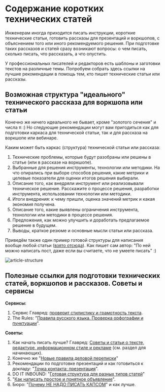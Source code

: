 # Содержание коротких технических статей

Инженерам иногда приходится писать инструкции, короткие технические статьи, готовить рассказы для презентаций и воркшопов, с объяснением того или иного рекомендуемого решения. При подготовке таких рассказов и статей сразу возникают вопросы: о чем писать, сколько писать, что рассказать, а что опустить.

У профессиональных писателей и редакторов есть шаблоны и заготовки текстов на различные темы. Попробуем собрать здесь ссылки на лучшие рекомендации в помощь тем, кто пишет технические статьи или рассказы.


## Возможная структура "идеального" технического рассказа для воркшопа или статьи

Конечно же ничего идеального не бывает, кроме "золотого сечения" и числа π :) Но следующие рекомендации могут вам пригодиться как для подготовки каркаса для технической статьи, так и для рассказа на воркшопе или вебинаре.

Каким может быть каркас (структура) технической статьи или рассказа:
1. Технические проблемы, которые будут разобраны или решены в статье (или в рассказе на воркшопе).
2. Выбранные для решения инструменты, технологии или методики. На что опирались при выборе способов решения, какие метрики и целевые показатели для оценки итогов решения выбирали.
3. Описание того, как внедряли инструмент или реализовывали техническое решение. Расскажите о процессе решения, разработки инструмента, использовании технологии или методики.
4. Итоги внедрения: к чему пришли, оценка значений метрик и какая экономия получена.
5. Описание того, какие выявлены ограничения инструмента, технологии или методики в процессе решения.
6. Предложения, как можно улучшить и доработать предлагаемое решение в будущем.
7. Выводы, краткое резюме и основные мысли статьи или рассказа.

Приведём также один пример готовой структуры для написания вообще любой статьи ([взято отсюда](https://doitinbound.com/blog/posts-guides/)). Как пишет сам автор: "По ней можно написать пост, даже если вы считаете, что не умеете писать" :)

![article-structure](http://doitinbound.com/wp-content/uploads/2018/04/post-guides.png)


## Полезные ссылки для подготовки технических статей, воркшопов и рассказов. Советы и сервисы

**Сервисы:**
1. Сервис Главред: [проверит стилистику и грамотность текста](https://glvrd.ru/).
2. The Rules: "[Правила русского языка. Проверка орфографии и пунктуации](https://therules.ru/)".

**Советы:**
1. Как начать писать лучше? Главред: [Советы и статьи о тексте, редактуре, информационном стиле и рекламе](https://soviet.glvrd.ru/) (см. раздел для начинающих).
2. Конечно же "[Новые правила деловой переписки](https://letters.glvrd.ru/)"
3. Рекомендации по подготовке презентаций и как готовиться к докладу: "[Точка контакта: презентация](https://bizikov.ru/books/tochka-kontakta-prezentaciya/)".
4. DO IT INBOUND: "[Готовая структура для разных типов статей](https://doitinbound.com/blog/posts-guides/)"
5. "[Как написать простое и понятное объявление](http://public-notice.ru/)".
6. Бюро: "[Почему НЕ НАДО ПИСАТЬ КАПСОМ](https://bureau.ru/bb/soviet/20181104/)" и как лучше.
